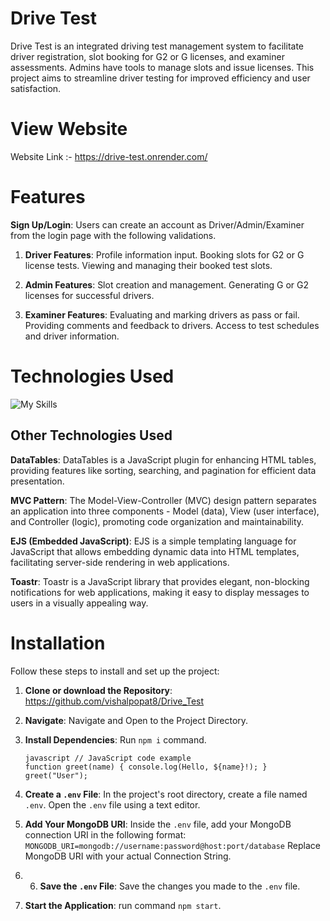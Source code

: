 # Drive Test
Drive Test is an integrated driving test management system to facilitate driver registration, slot booking for G2 or G licenses, and examiner assessments. Admins have tools to manage slots and issue licenses. This project aims to streamline driver testing for improved efficiency and user satisfaction.

# View Website
Website Link :- https://drive-test.onrender.com/

# Features
**Sign Up/Login**: Users can create an account as Driver/Admin/Examiner from the login page with the following validations.

1. **Driver Features**:
  Profile information input.
  Booking slots for G2 or G license tests.
  Viewing and managing their booked test slots.

2. **Admin Features**:
  Slot creation and management.
  Generating G or G2 licenses for successful drivers.

3. **Examiner Features**:
  Evaluating and marking drivers as pass or fail.
  Providing comments and feedback to drivers.
  Access to test schedules and driver information.


# Technologies Used
![My Skills](https://skillicons.dev/icons?i=mongodb,nodejs,express,html,css,js) 

## Other Technologies Used
**DataTables**: DataTables is a JavaScript plugin for enhancing HTML tables, providing features like sorting, searching, and pagination for efficient data presentation.

**MVC Pattern**: The Model-View-Controller (MVC) design pattern separates an application into three components - Model (data), View (user interface), and Controller (logic), promoting code organization and maintainability.

**EJS (Embedded JavaScript)**: EJS is a simple templating language for JavaScript that allows embedding dynamic data into HTML templates, facilitating server-side rendering in web applications.

**Toastr**: Toastr is a JavaScript library that provides elegant, non-blocking notifications for web applications, making it easy to display messages to users in a visually appealing way.

# Installation

Follow these steps to install and set up the project:

1. **Clone or download the Repository**: https://github.com/vishalpopat8/Drive_Test
2. **Navigate**: Navigate and Open to the Project Directory.
3.  **Install Dependencies**: Run `npm i` command.
     ```
    javascript // JavaScript code example
     function greet(name) { console.log(Hello, ${name}!); } greet("User");
     ```
5. **Create a `.env` File**:
  In the project's root directory, create a file named `.env`.
  Open the `.env` file using a text editor.
6. **Add Your MongoDB URI**:
  Inside the `.env` file, add your MongoDB connection URI in the following format:
  ```MONGODB_URI=mongodb://username:password@host:port/database```
  Replace MongoDB URI with your actual Connection String.
7. 6. **Save the `.env` File**:
  Save the changes you made to the `.env` file.

8. **Start the Application**:
   run command ```npm start```.
